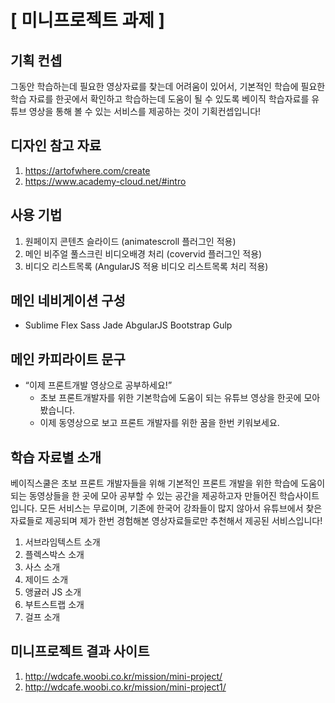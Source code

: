 # [ 미니프로젝트 과제 ] 

## 기획 컨셉 

그동안 학습하는데 필요한 영상자료를 찾는데 어려움이 있어서, 기본적인 학습에 필요한 학습 자료를 
한곳에서 확인하고 학습하는데 도움이 될 수 있도록 베이직 학습자료를 유튜브 영상을 통해 볼 수 있는 
서비스를 제공하는 것이 기획컨셉입니다!


## 디자인 참고 자료

1. https://artofwhere.com/create
2. https://www.academy-cloud.net/#intro


## 사용 기법

1. 원페이지 콘텐츠 슬라이드 (animatescroll 플러그인 적용)
2. 메인 비주얼 풀스크린 비디오배경 처리 (covervid 플러그인 적용)
3. 비디오 리스트목록 (AngularJS 적용 비디오 리스트목록 처리 적용)



## 메인 네비게이션 구성

* Sublime	Flex	Sass	Jade	AbgularJS	Bootstrap	Gulp


## 메인 카피라이트 문구

* “이제 프론트개발 영상으로 공부하세요!”
	- 초보 프론트개발자를 위한 기본학습에 도움이 되는 유튜브 영상을 한곳에 모아 봤습니다.
	- 이제 동영상으로 보고 프론트 개발자를 위한 꿈을 한번 키워보세요.


## 학습 자료별 소개 

베이직스쿨은 초보 프론트 개발자들을 위해 기본적인 프론트 개발을 위한 학습에 도움이 되는 
동영상들을 한 곳에 모아 공부할 수 있는 공간을 제공하고자 만들어진 학습사이트입니다. 
모든 서비스는 무료이며, 기존에 한국어 강좌들이  많지 않아서 유튜브에서 찾은 자료들로 제공되며 
제가 한번 경험해본 영상자료들로만 추천해서 제공된 서비스입니다!

1. 서브라임텍스트 소개
2. 플렉스박스 소개
3. 사스 소개
4. 제이드 소개
5. 앵귤러 JS 소개
6. 부트스트랩 소개
7. 걸프 소개


## 미니프로젝트 결과 사이트

1. http://wdcafe.woobi.co.kr/mission/mini-project/
2. http://wdcafe.woobi.co.kr/mission/mini-project1/